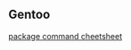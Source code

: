 
## Gentoo

[package command cheetsheet](http://wiki.gentoo.org/wiki/Gentoo_Cheat_Sheet#Package_Installation_and_Removal)
